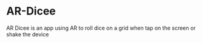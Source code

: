 # AR-Dicee
AR Dicee is an app using AR to roll dice on a grid when tap on the screen or shake the device
